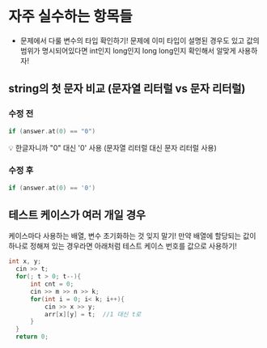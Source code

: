 # 자주 실수하는 항목들

- 문제에서 다룰 변수의 타입 확인하기!
  문제에 이미 타입이 설명된 경우도 있고 값의 범위가 명시되어있다면 int인지 long인지 long long인지 확인해서 알맞게 사용하자!

## string의 첫 문자 비교 (문자열 리터럴 vs 문자 리터럴)

### 수정 전

```cpp
if (answer.at(0) == "0")
```

💡 한글자니까 "0" 대신 '0' 사용 (문자열 리터럴 대신 문자 리터럴 사용)

### 수정 후

```cpp
if (answer.at(0) == '0')
```

## 테스트 케이스가 여러 개일 경우

케이스마다 사용하는 배열, 변수 초기화하는 것 잊지 말기!
만약 배열에 할당되는 값이 하나로 정해져 있는 경우라면
아래처럼 테스트 케이스 번호를 값으로 사용하기!

```cpp
int x, y;
  cin >> t;
  for(; t > 0; t--){
      int cnt = 0;
      cin >> m >> n >> k;
      for(int i = 0; i< k; i++){
          cin >> x >> y;
          arr[x][y] = t;  //1 대신 t로
      }
  }
  return 0;
```
